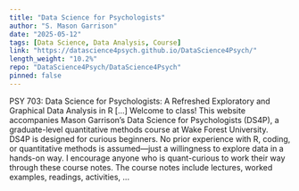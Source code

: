```yaml
---
title: "Data Science for Psychologists"
author: "S. Mason Garrison"
date: "2025-05-12"
tags: [Data Science, Data Analysis, Course]
link: "https://datascience4psych.github.io/DataScience4Psych/"
length_weight: "10.2%"
repo: "DataScience4Psych/DataScience4Psych"
pinned: false
---
```


PSY 703: Data Science for Psychologists: A Refreshed Exploratory and Graphical Data Analysis in R [...] Welcome to class! This website accompanies Mason Garrison’s Data Science for Psychologists (DS4P), a graduate-level quantitative methods course at Wake Forest University. DS4P is designed for curious beginners. No prior experience with R, coding, or quantitative methods is assumed—just a willingness to explore data in a hands-on way. I encourage anyone who is quant-curious to work their way through these course notes. The course notes include lectures, worked examples, readings, activities,  ...
